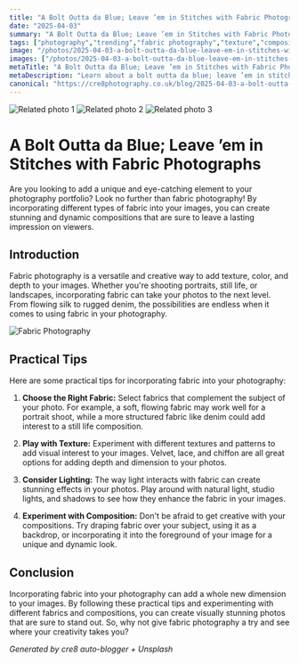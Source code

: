 ```yaml
---
title: "A Bolt Outta da Blue; Leave ’em in Stitches with Fabric Photographs"
date: "2025-04-03"
summary: "A Bolt Outta da Blue; Leave ’em in Stitches with Fabric Photographs - A trending topic in photography."
tags: ["photography","trending","fabric photography","texture","composition","lighting","creative","unique","portraits","still life","landscapes","visual interest"]
image: "/photos/2025-04-03-a-bolt-outta-da-blue-leave-em-in-stitches-with-fabric-photographs-1.jpg"
images: ["/photos/2025-04-03-a-bolt-outta-da-blue-leave-em-in-stitches-with-fabric-photographs-1.jpg","/photos/2025-04-03-a-bolt-outta-da-blue-leave-em-in-stitches-with-fabric-photographs-2.jpg","/photos/2025-04-03-a-bolt-outta-da-blue-leave-em-in-stitches-with-fabric-photographs-3.jpg"]
metaTitle: "A Bolt Outta da Blue; Leave ’em in Stitches with Fabric Photographs | cre8 Photography"
metaDescription: "Learn about a bolt outta da blue; leave ’em in stitches with fabric photographs in photography with practical tips and insights."
canonical: "https://cre8photography.co.uk/blog/2025-04-03-a-bolt-outta-da-blue-leave-em-in-stitches-with-fabric-photographs"
---
```



<div class="grid grid-cols-1 sm:grid-cols-2 md:grid-cols-3 gap-4">
  <img src="/photos/2025-04-03-a-bolt-outta-da-blue-leave-em-in-stitches-with-fabric-photographs-1.jpg" alt="Related photo 1" class="w-full rounded-lg" />
<img src="/photos/2025-04-03-a-bolt-outta-da-blue-leave-em-in-stitches-with-fabric-photographs-2.jpg" alt="Related photo 2" class="w-full rounded-lg" />
<img src="/photos/2025-04-03-a-bolt-outta-da-blue-leave-em-in-stitches-with-fabric-photographs-3.jpg" alt="Related photo 3" class="w-full rounded-lg" />
</div>


# A Bolt Outta da Blue; Leave ’em in Stitches with Fabric Photographs

Are you looking to add a unique and eye-catching element to your photography portfolio? Look no further than fabric photography! By incorporating different types of fabric into your images, you can create stunning and dynamic compositions that are sure to leave a lasting impression on viewers.

## Introduction

Fabric photography is a versatile and creative way to add texture, color, and depth to your images. Whether you're shooting portraits, still life, or landscapes, incorporating fabric can take your photos to the next level. From flowing silk to rugged denim, the possibilities are endless when it comes to using fabric in your photography.

![Fabric Photography](/path/to/image)

## Practical Tips

Here are some practical tips for incorporating fabric into your photography:

1. **Choose the Right Fabric:** Select fabrics that complement the subject of your photo. For example, a soft, flowing fabric may work well for a portrait shoot, while a more structured fabric like denim could add interest to a still life composition.

2. **Play with Texture:** Experiment with different textures and patterns to add visual interest to your images. Velvet, lace, and chiffon are all great options for adding depth and dimension to your photos.

3. **Consider Lighting:** The way light interacts with fabric can create stunning effects in your photos. Play around with natural light, studio lights, and shadows to see how they enhance the fabric in your images.

4. **Experiment with Composition:** Don't be afraid to get creative with your compositions. Try draping fabric over your subject, using it as a backdrop, or incorporating it into the foreground of your image for a unique and dynamic look.

## Conclusion

Incorporating fabric into your photography can add a whole new dimension to your images. By following these practical tips and experimenting with different fabrics and compositions, you can create visually stunning photos that are sure to stand out. So, why not give fabric photography a try and see where your creativity takes you?

*Generated by cre8 auto-blogger + Unsplash*
